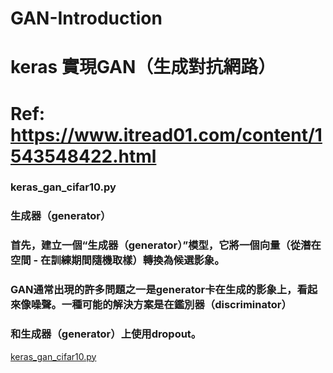 # GAN-Introduction


# keras 實現GAN（生成對抗網路）
# Ref: https://www.itread01.com/content/1543548422.html

### keras_gan_cifar10.py

### 生成器（generator）
### 首先，建立一個“生成器（generator）”模型，它將一個向量（從潛在空間 - 在訓練期間隨機取樣）轉換為候選影象。
### GAN通常出現的許多問題之一是generator卡在生成的影象上，看起來像噪聲。一種可能的解決方案是在鑑別器（discriminator）
### 和生成器（generator）上使用dropout。


<a href="https://github.com/GwoChuanLee/GAN-Introduction/blob/master/keras_gan_cifar10.py">keras_gan_cifar10.py </a>
   
